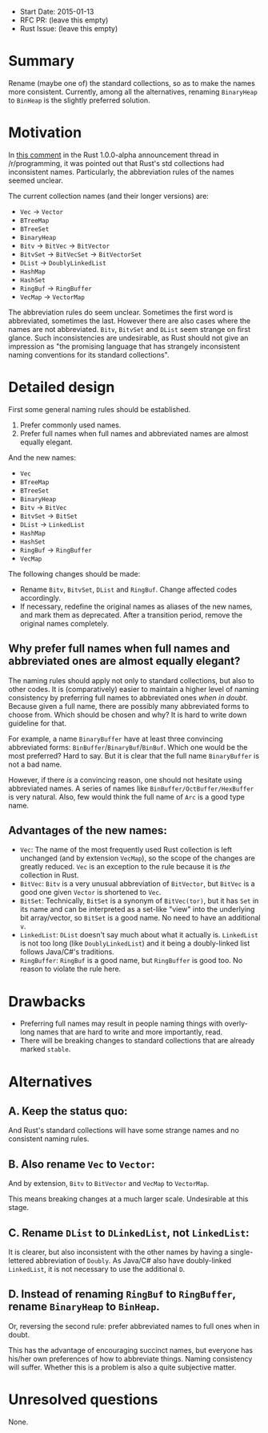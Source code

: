 - Start Date: 2015-01-13
- RFC PR: (leave this empty)
- Rust Issue: (leave this empty)

# Summary

Rename (maybe one of) the standard collections, so as to make the names more consistent. Currently, among all the alternatives, renaming `BinaryHeap` to `BinHeap` is the slightly preferred solution.

# Motivation

In [this comment](http://www.reddit.com/r/programming/comments/2rvoha/announcing_rust_100_alpha/cnk31hf) in the Rust 1.0.0-alpha announcement thread in /r/programming, it was pointed out that Rust's std collections had inconsistent names. Particularly, the abbreviation rules of the names seemed unclear.

The current collection names (and their longer versions) are:

* `Vec` -> `Vector`
* `BTreeMap` 
* `BTreeSet` 
* `BinaryHeap`
* `Bitv` -> `BitVec` -> `BitVector`
* `BitvSet` -> `BitVecSet` -> `BitVectorSet`
* `DList` -> `DoublyLinkedList`
* `HashMap`
* `HashSet`
* `RingBuf` -> `RingBuffer`
* `VecMap` -> `VectorMap`

The abbreviation rules do seem unclear. Sometimes the first word is abbreviated, sometimes the last. However there are also cases where the names are not abbreviated. `Bitv`, `BitvSet` and `DList` seem strange on first glance. Such inconsistencies are undesirable, as Rust should not give an impression as "the promising language that has strangely inconsistent naming conventions for its standard collections".

# Detailed design

First some general naming rules should be established.

1. Prefer commonly used names.
2. Prefer full names when full names and abbreviated names are almost equally elegant.

And the new names:

* `Vec`
* `BTreeMap` 
* `BTreeSet` 
* `BinaryHeap`
* `Bitv` -> `BitVec`
* `BitvSet` -> `BitSet`
* `DList` -> `LinkedList`
* `HashMap`
* `HashSet`
* `RingBuf` -> `RingBuffer`
* `VecMap`

The following changes should be made:

- Rename `Bitv`, `BitvSet`, `DList` and `RingBuf`. Change affected codes accordingly.
- If necessary, redefine the original names as aliases of the new names, and mark them as deprecated. After a transition period, remove the original names completely.

## Why prefer full names when full names and abbreviated ones are almost equally elegant?

The naming rules should apply not only to standard collections, but also to other codes. It is (comparatively) easier to maintain a higher level of naming consistency by preferring full names to abbreviated ones *when in doubt*. Because given a full name, there are possibly many abbreviated forms to choose from. Which should be chosen and why? It is hard to write down guideline for that.

For example, a name `BinaryBuffer` have at least three convincing abbreviated forms: `BinBuffer`/`BinaryBuf`/`BinBuf`. Which one would be the most preferred? Hard to say. But it is clear that the full name `BinaryBuffer` is not a bad name.

However, if there *is* a convincing reason, one should not hesitate using abbreviated names. A series of names like `BinBuffer/OctBuffer/HexBuffer` is very natural. Also, few would think the full name of `Arc` is a good type name.

## Advantages of the new names:

- `Vec`: The name of the most frequently used Rust collection is left unchanged (and by extension `VecMap`), so the scope of the changes are greatly reduced. `Vec` is an exception to the rule because it is *the* collection in Rust.
- `BitVec`: `Bitv` is a very unusual abbreviation of `BitVector`, but `BitVec` is a good one given `Vector` is shortened to `Vec`.
- `BitSet`: Technically, `BitSet` is a synonym of `BitVec(tor)`, but it has `Set` in its name and can be interpreted as a set-like "view" into the underlying bit array/vector, so `BitSet` is a good name. No need to have an additional `v`.
- `LinkedList`: `DList` doesn't say much about what it actually is. `LinkedList` is not too long (like `DoublyLinkedList`) and it being a doubly-linked list follows Java/C#'s traditions.
- `RingBuffer`: `RingBuf` is a good name, but `RingBuffer` is good too. No reason to violate the rule here.

# Drawbacks

- Preferring full names may result in people naming things with overly-long names that are hard to write and more importantly, read.
- There will be breaking changes to standard collections that are already marked `stable`.

# Alternatives

## A. Keep the status quo:

And Rust's standard collections will have some strange names and no consistent naming rules.

## B. Also rename `Vec` to `Vector`:

And by extension, `Bitv` to `BitVector` and `VecMap` to `VectorMap`.

This means breaking changes at a much larger scale. Undesirable at this stage.

## C. Rename `DList` to `DLinkedList`, not `LinkedList`:

It is clearer, but also inconsistent with the other names by having a single-lettered abbreviation of `Doubly`. As Java/C# also have doubly-linked `LinkedList`, it is not necessary to use the additional `D`.

## D. Instead of renaming `RingBuf` to `RingBuffer`, rename `BinaryHeap` to `BinHeap`.

Or, reversing the second rule: prefer abbreviated names to full ones when in doubt.

This has the advantage of encouraging succinct names, but everyone has his/her own preferences of how to abbreviate things. Naming consistency will suffer. Whether this is a problem is also a quite subjective matter.

# Unresolved questions

None.
